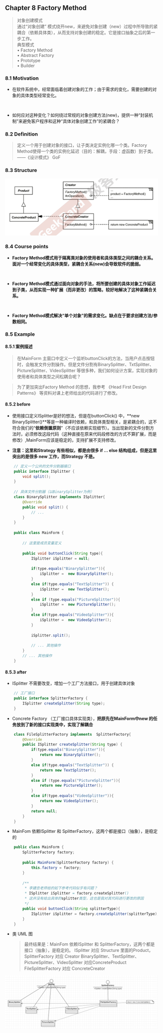 ## Chapter 8 Factory Method
> 对象创建模式  
> 通过“对象创建” 模式绕开new，来避免对象创建（new）过程中所导致的紧耦合（依赖具体类），从而支持对象创建的稳定。它是接口抽象之后的第一步工作。  
> 典型模式  
> • Factory Method  
> • Abstract Factory  
> • Prototype  
> • Builder  


### 8.1 Motivation
* 在软件系统中，经常面临着创建对象的工作；由于需求的变化，需要创建的对象的具体类型经常变化。  

  <br>  

* 如何应对这种变化？如何绕过常规的对象创建方法(new)，提供一种“封装机制”来避免客户程序和这种“具体对象创建工作”的紧耦合？  


### 8.2 Definition
> 定义一个用于创建对象的接口，让子类决定实例化哪一个类。Factory Method使得一个类的实例化延迟（目的：解耦，手段：虚函数）到子类。  ——《设计模式》 GoF

### 8.3 Structure  

![](img/structure.png)


### 8.4 Course points  

* **Factory Method模式用于隔离类对象的使用者和具体类型之间的耦合关系。面对一个经常变化的具体类型，紧耦合关系(new)会导致软件的脆弱。**

<br>

* **Factory Method模式通过面向对象的手法，将所要创建的具体对象工作延迟到子类，从而实现一种扩展（而非更改）的策略，较好地解决了这种紧耦合关系。**

<br>

* **Factory Method模式解决“单个对象”的需求变化。缺点在于要求创建方法/参数相同。**


### 8.5 Example
#### 8.5.1 案例描述  
> 在MainForm 主窗口中定义一个监听buttonClick的方法，当用户点击按钮时，会触发文件分割操作。但是文件分割有BinarySplitter、TxtSplitter、PictureSplitter、VideoSplitter 等很多种，我们如何设计方案，实现对象的使用者和具体类型之间松耦合呢？


> 为了更加突出Factory Method 的思想，我参考 《Head First Design Patterns》 等资料对课上老师给出的代码进行了修改。


#### 8.5.2 before  

* 使用接口定义ISplitter是好的想法，但是在buttonClick() 中，**new BinarySplitter()**等是一种编译时依赖，和具体类型相关，是紧耦合的，这不符合我们的“**依赖倒置原则**”（不应该依赖实现细节）。当出现新的文件分割方法时，必须修改这段代码（这种直接在原来代码段修改的方式不算扩展，而是修改）,MainForm应该是稳定的，支持扩展不支持修改。 


* **注意：这里和Strategy 有些相似，都是由很多 if ... else 结构组成，但是这里突出的是很多 new 工作，而Strategy 不是。**  


```java
    // 定义一个公共的文件分割器接口
    public interface ISplitter {
        void split();
    }
    
    // 具体文件分割器（以BinarySplitter为例）
    class BinarySplitter implements ISplitter{
        @Override
        public void split() {
            // ...
        }
    }

    public class MainForm {

        // 这里是成员变量定义

        public void buttonClick(String type){
            ISplitter iSplitter = null;

            if(type.equals("BinarySplitter")){
                iSplitter =  new BinarySplitter();
            }
            else if(type.equals("TextSplitter")) {
                iSplitter =  new TextSplitter();
            }
            else if (type.equals("PictureSplitter")){
                iSplitter =  new PictureSplitter();
            }
            else if(type.equals("VideoSplitter")){
                iSplitter =  new VideoSplitter();
            }

            iSplitter.split();

            // ... 其他操作
        }
        // ... 其他操作
    }
```  

#### 8.5.3 after
* ISplitter 不需要改变，增加一个工厂方法接口，用于创建具体对象

```java
    // 工厂接口
    public interface SplitterFactory {
        ISplitter createSplitter(String type);
    }
```

* Concrete Factory （工厂接口具体实现类），**把原先在MainForm中new 的任务放到了新的接口实现类中，实现了解耦合**  

```java
    class FileSplitterFactory implements  SplitterFactory{
        @Override
        public ISplitter createSplitter(String type) {
            if(type.equals("BinarySplitter")){
                return new BinarySplitter();
            }
            else if(type.equals("TextSplitter")) {
                return new TextSplitter();
            }
            else if (type.equals("PictureSplitter")){
                return new PictureSplitter();
            }
            else if(type.equals("VideoSplitter")){
                return new VideoSplitter();
            }
            return null;
        }
    }
```

* MainFom 依赖ISplitter 和 SplitterFactory，这两个都是接口（抽象），是稳定的

```java
    public class MainForm {
        SplitterFactory factory;

        public MainForm(SplitterFactory factory) {
            this.factory = factory;
        }

        /**
         * 李建忠老师给的如下参考代码似乎有问题？
         * ISplitter iSplitter = factory.createSplitter()
         * 这并没有给出具体的splitter类型，这也是我对其代码进行更改的原因
         */
        public void buttonClick(String splitterType){
            ISplitter iSplitter = factory.createSplitter(splitterType);
        }
    }

```  


* 类 UML 图  
    > 最终结果是：MainFom 依赖ISplitter 和 SplitterFactory，这两个都是接口（抽象），是稳定的。
    > ISplitter 对应 Structure 里面的Product，SplitterFactory 对应 Creator
    > BinarySplitter、TextSplitter、PictureSplitter、VideoSplitter 对应ConcreteProduct
    > FileSplitterFactory 对应 ConcreteCreator

![](img/after_uml.png)